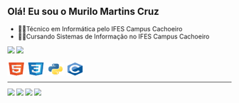 ## Olá! Eu sou o Murilo Martins Cruz

 - 👨‍💻Técnico em Informática pelo IFES Campus Cachoeiro
 - 🧑‍🎓Cursando Sistemas de Informação no IFES Campus Cachoeiro

<picture>
  <source
    srcset="https://github-readme-stats.vercel.app/api?username=murilo5341&show_icons=true&theme=dark" height=200
    media="(prefers-color-scheme: dark)"
  />
  <source
    srcset="https://github-readme-stats.vercel.app/api?username=murilo5341&show_icons=true"
    media="(prefers-color-scheme: light), (prefers-color-scheme: no-preference)"
  />
  <img src="https://github-readme-stats.vercel.app/api?username=murilo5341&show_icons=true" />
</picture>

<a href="https://github.com/murilo5341/convoychat">
  <img height=200 align="" src="https://github-readme-stats.vercel.app/api/top-langs?username=murilo5341&layout=compact&langs_count=8&card_width=260&theme=dark" />
</a>

<div style="display: inline_block"><br>
  <img align="center" alt="Rafa-HTML" height="30" width="40" src="https://raw.githubusercontent.com/devicons/devicon/master/icons/html5/html5-original.svg">
  <img align="center" alt="Rafa-CSS" height="30" width="40" src="https://raw.githubusercontent.com/devicons/devicon/master/icons/css3/css3-original.svg">
  <img align="center" alt="Rafa-Python" height="30" width="40" src="https://raw.githubusercontent.com/devicons/devicon/master/icons/python/python-original.svg">
  <img align="center" alt="Rafa-Python" height="30" width="40" src="https://raw.githubusercontent.com/devicons/devicon/master/icons/c/c-original.svg">
 <hr>
</div>

<div> 
  <a href="https://www.instagram.com/murilo.m.cruz/" target="_blank"><img src="https://img.shields.io/badge/-Instagram-%23E4405F?style=for-the-badge&logo=instagram&logoColor=white" target="_blank"></a>
  <a href = "contatomurilocruz11@gmail.com"><img src="https://img.shields.io/badge/-Gmail-%23333?style=for-the-badge&logo=gmail&logoColor=white" target="_blank"></a>
  <a href="https://www.linkedin.com/in/murilo-martins-cruz-717a8a251/" target="_blank"><img src="https://img.shields.io/badge/-LinkedIn-%230077B5?style=for-the-badge&logo=linkedin&logoColor=white" target="_blank"></a> 
  <a href="https://https://t.me/murilocruz11" target="_blank"><img src="https://img.shields.io/badge/Telegram-2CA5E0?style=for-the-badge&logo=telegram&logoColor=white" target="_blank"></a> 

  	
</div>

